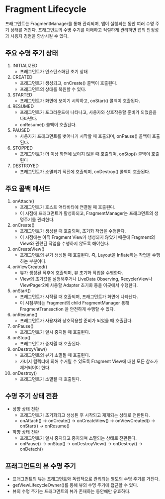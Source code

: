 # Fragment Lifecycle

프래그먼트는 FragmentManager를 통해 관리되며, 앱이 실행되는 동안 여러 수명 주기 상태를 거친다. 프래그먼트의 수명 주기를 이해하고 적절하게 관리하면 앱의 안정성과 사용자 경험을 향상시킬 수 있다.

## 주요 수명 주기 상태

1. INITIALIZED
    - 프래그먼트가 인스턴스화된 초기 상태
2. CREATED
    - 프래그먼트가 생성되고, onCreate() 콜백이 호출된다.
    - 프래그먼트의 상태를 복원할 수 있다.
3. STARTED
    - 프래그먼트가 화면에 보이기 시작하고, onStart() 콜백이 호출된다.
4. RESUMED
    - 프래그먼트가 포그라운드에 나타나고, 사용자와 상호작용할 준비가 되었음을 나타낸다.
    - onResume() 콜백이 호출된다.
5. PAUSED
    - 사용자가 프래그먼트를 벗어나기 시작할 때 호출되며, onPause() 콜백이 호출된다.
6. STOPPED
    - 프래그먼트가 더 이상 화면에 보이지 않을 때 호출되며, onStop() 콜백이 호출된다
7. DESTROYED
    - 프래그먼트가 소멸되기 직전에 호출되며, onDestroy() 콜백이 호출된다.

## 주요 콜백 메서드

1. onAttach()
    - 프래그먼트가 호스트 액티비티에 연결될 때 호출된다.
    - 이 시점에 프래그먼트가 활성화되고, FragmentManager는 프래그먼트의 생명주기를 관리한다.
2. onCreate()
    - 프래그먼트가 생성될 때 호출되며, 초기화 작업을 수행한다.
    - 이 시점에는 아직 Fragment View가 생성되지 않았기 때문에 Fragment의 View와 관련된 작업을 수행하지 않도록 해야한다.
3. onCreateView()
    - 프래그먼트의 뷰가 생성될 때 호출된다. 즉, Layout을 Inflate하는 작업을 수행하는 부분이다.
4. onViewCreated()
    - 뷰가 생성된 직후에 호출되며, 뷰 초기화 작업을 수행한다.
    - View의 초기값을 설정해주거나 LiveData Observing, RecyclerView나 ViewPager2에 사용할 Adapter 초기화 등을 이곳에서 수행한다.
5. onStart()
    - 프래그먼트가 시작될 때 호출되며, 프래그먼트가 화면에 나타난다.
    - 이 시점부터는 Fragment의 child FragmentManager 통해 FragmentTransaction 을 안전하게 수행할 수 있다.
6. onResume()
    - 프래그먼트가 사용자와 상호작용할 준비가 되었을 때 호출된다.
7. onPause()
    - 프래그먼트가 일시 중지될 때 호출된다.
8. onStop()
    - 프래그먼트가 중지욀 때 호출된다.
9. onDestroyView()
    - 프래그먼트의 뷰가 소멸될 때 호출된다.
    - 가비지 컬렉터에 의해 수거될 수 있도록 Fragment View에 대한 모든 참조가 제거되어야 한다.
10. onDestroy()
    - 프래그먼트가 소멸될  때 호출된다.

## 수명 주기 상태 전환

- 상향 상태 전환
    - 프래그먼트가 초기화되고 생성된 후 시작되고 재개되는 상태로 전환된다.
    - onAttach() -> onCreate() -> onCreateView() -> onViewCreated() -> onStart() -> onResume()
- 하향 상태 전환
    - 프래그먼트가 일시 중지되고 중지되며 소멸되는 상태로 전환된다.
    - onPause() -> onStop() -> onDestroyView() -> onDestroy() -> onDetach()

## 프래그먼트의 뷰 수명 주기

- 프래그먼트의 뷰는 프래그먼트와 독립적으로 관리되는 별도의 수명 주기를 가진다.
- getViewLifecycleOwner()를 통해 뷰의 수명 주기에 접근할 수 있다.
- 뷰의 수명 주기는 프래그먼트의 뷰가 존재하는 동안에만 유효하다.
